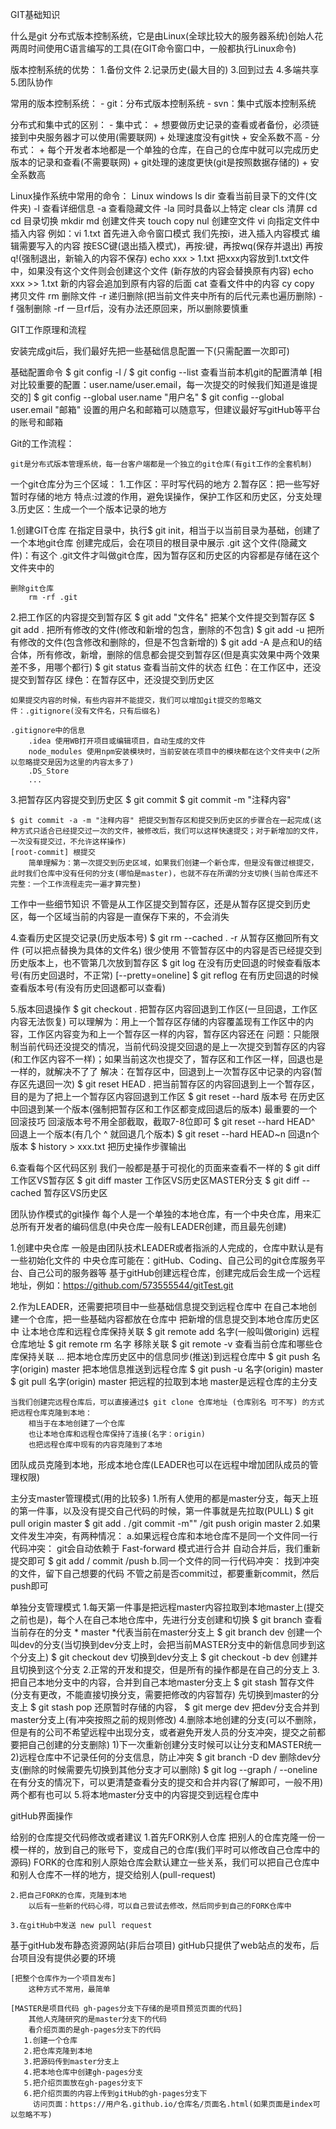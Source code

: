 
GIT基础知识

什么是git
    分布式版本控制系统，它是由Linux(全球比较大的服务器系统)创始人花两周时间使用C语言编写的工具(在GIT命令窗口中，一般都执行Linux命令)

版本控制系统的优势：
    1.备份文件
    2.记录历史(最大目的)
    3.回到过去
    4.多端共享
    5.团队协作

常用的版本控制系统：
    - git：分布式版本控制系统
    - svn：集中式版本控制系统

分布式和集中式的区别：
    - 集中式：
        + 想要做历史记录的查看或者备份，必须链接到中央服务器才可以使用(需要联网)
        + 处理速度没有git快
        + 安全系数不高
    - 分布式：
        + 每个开发者本地都是一个单独的仓库，在自己的仓库中就可以完成历史版本的记录和查看(不需要联网)
        + git处理的速度更快(git是按照数据存储的)
        + 安全系数高


Linux操作系统中常用的命令：
    Linux          windows
     ls              dir          查看当前目录下的文件(文件夹)
       -l 查看详细信息
       -a 查看隐藏文件
       -la 同时具备以上特定
     clear           cls          清屏
     cd              cd           目录切换
     mkdir           md           创建文件夹
     touch         copy nul       创建空文件
     vi                           向指定文件中插入内容 例如：vi 1.txt
                                      首先进入命令窗口模式
                                      我们先按i，进入插入内容模式
                                      编辑需要写入的内容
                                      按ESC键(退出插入模式)，再按:键，再按wq(保存并退出)
                                      再按q!(强制退出，新输入的内容不保存)
echo xxx > 1.txt                  把xxx内容放到1.txt文件中，如果没有这个文件则会创建这个文件
                                  (新存放的内容会替换原有内容)
echo xxx >> 1.txt                 新的内容会追加到原有内容的后面
     cat                          查看文件中的内容
     cy              copy         拷贝文件
     rm                           删除文件
       -r 递归删除(把当前文件夹中所有的后代元素也遍历删除)
       -f 强制删除
       -rf 一旦rf后，没有办法还原回来，所以删除要慎重


GIT工作原理和流程

安装完成git后，我们最好先把一些基础信息配置一下(只需配置一次即可)

基础配置命令
    $ git config -l / $ git config --list 查看当前本机git的配置清单
    [相对比较重要的配置：user.name/user.email，每一次提交的时候我们知道是谁提交的]
    $ git config --global user.name "用户名"
    $ git config --global user.email "邮箱"
      设置的用户名和邮箱可以随意写，但建议最好写gitHub等平台的账号和邮箱

Git的工作流程：

    git是分布式版本管理系统，每一台客户端都是一个独立的git仓库(有git工作的全套机制)

一个git仓库分为三个区域：
    1.工作区：平时写代码的地方
    2.暂存区：把一些写好暂时存储的地方
         特点:过渡的作用，避免误操作，保护工作区和历史区，分支处理
    3.历史区：生成一个一个版本记录的地方

1.创建GIT仓库
    在指定目录中，执行$ git init，相当于以当前目录为基础，创建了一个本地git仓库
    创建完成后，会在项目的根目录中展示 .git 这个文件(隐藏文件)：有这个 .git文件才叫做git仓库，因为暂存区和历史区的内容都是存储在这个文件夹中的

    删除git仓库
        rm -rf .git

2.把工作区的内容提交到暂存区
    $ git add "文件名" 把某个文件提交到暂存区
    $ git add . 把所有修改的文件(修改和新增的包含，删除的不包含)
    $ git add -u 把所有修改的文件(包含修改和删除的，但是不包含新增的)
    $ git add -A 是点和U的结合体，所有修改，新增，删除的信息都会提交到暂存区(但是真实效果中两个效果差不多，用哪个都行)
    $ git status 查看当前文件的状态
        红色：在工作区中，还没提交到暂存区
        绿色：在暂存区中，还没提交到历史区

    如果提交内容的时候，有些内容并不能提交，我们可以增加git提交的忽略文件：.gitignore(没有文件名，只有后缀名)

    .gitignore中的信息
        .idea 使用WB打开项目或编辑项目，自动生成的文件
        node_modules 使用npm安装模块时，当前安装在项目中的模块都在这个文件夹中(之所以忽略提交是因为这里的内容太多了)
        .DS_Store
        ...

3.把暂存区内容提交到历史区
    $ git commit
    $ git commit -m "注释内容"

    $ git commit -a -m "注释内容" 把提交到暂存区和提交到历史区的步骤合在一起完成(这种方式只适合已经提交过一次的文件，被修改后，我们可以这样快速提交；对于新增加的文件，一次没有提交过，不允许这样操作)
    [root-commit] 根提交
        简单理解为：第一次提交到历史区域，如果我们创建一个新仓库，但是没有做过根提交，此时我们仓库中没有任何的分支(哪怕是master)，也就不存在所谓的分支切换(当前仓库还不完整：一个工作流程走完一遍才算完整)

工作中一些细节知识
    不管是从工作区提交到暂存区，还是从暂存区提交到历史区，每一个区域当前的内容是一直保存下来的，不会消失

4.查看历史区提交记录(历史版本号)
    $ git rm --cached . -r 从暂存区撤回所有文件 (可以把点替换为具体的文件名)  很少使用
                           不管暂存区中的内容是否已经提交到历史版本上，也不管第几次放到暂存区
    $ git log 在没有历史回退的时候查看版本号(有历史回退时，不正常) [--pretty=oneline]
    $ git reflog 在有历史回退的时候查看版本号(有没有历史回退都可以查看)

5.版本回退操作
    $ git checkout . 把暂存区内容回退到工作区(一旦回退，工作区内容无法恢复) 可以理解为：用上一个暂存区存储的内容覆盖现有工作区中的内容，工作区内容变为和上一个暂存区一样的内容，暂存区内容还在   问题：只能限制当前代码还没提交的情况，当前代码没提交回退的是上一次提交到暂存区的内容(和工作区内容不一样)；如果当前这次也提交了，暂存区和工作区一样，回退也是一样的，就解决不了了
     解决：在暂存区中，回退到上一次暂存区中记录的内容(暂存区先退回一次)
    $ git reset HEAD . 把当前暂存区的内容回退到上一个暂存区，目的是为了把上一个暂存区内容回退到工作区
    $ git reset --hard 版本号 在历史区中回退到某一个版本(强制把暂存区和工作区都变成回退后的版本)   最重要的一个回滚技巧   回滚版本号不用全部截取，截取7-8位即可
    $ git reset --hard HEAD^ 回退上一个版本(有几个 ^ 就回退几个版本)
    $ git reset --hard HEAD~n 回退n个版本
    $ history > xxx.txt 把历史操作步骤输出

6.查看每个区代码区别    我们一般都是基于可视化的页面来查看不一样的
    $ git diff 工作区VS暂存区
    $ git diff master 工作区VS历史区MASTER分支
    $ git diff --cached 暂存区VS历史区



团队协作模式的git操作
    每个人是一个单独的本地仓库，有一个中央仓库，用来汇总所有开发者的编码信息(中央仓库一般有LEADER创建，而且最先创建)

1.创建中央仓库
    一般是由团队技术LEADER或者指派的人完成的，仓库中默认是有一些初始化文件的
    中央仓库可能在：gitHub、Coding、自己公司的git仓库服务平台、自己公司的服务器等
    基于gitHub创建远程仓库，创建完成后会生成一个远程地址，例如：https://github.com/573555544/gitTest.git


2.作为LEADER，还需要把项目中一些基础信息提交到远程仓库中
    在自己本地创建一个仓库，把一些基础内容都放在仓库中
    把新增的信息提交到本地仓库历史区中
    让本地仓库和远程仓库保持关联
        $ git remote add 名字(一般叫做origin) 远程仓库地址
        $ git remote rm 名字    移除关联
        $ git remote -v         查看当前仓库和哪些仓库保持关联
        ...
    把本地仓库历史区中的信息同步(推送)到远程仓库中
        $ git push 名字(origin) master 把本地信息推送到远程仓库
        $ git push -u 名字(origin) master 
        $ git pull 名字(origin) master 把远程的拉取到本地
            master是远程仓库的主分支

    当我们创建完远程仓库后，可以直接通过$ git clone 仓库地址 (仓库别名 可不写) 的方式把远程仓库克隆到本地：
        相当于在本地创建了一个仓库
        也让本地仓库和远程仓库保持了连接(名字：origin)
        也把远程仓库中现有的内容克隆到了本地

团队成员克隆到本地，形成本地仓库(LEADER也可以在远程中增加团队成员的管理权限)

主分支master管理模式(用的比较多)
    1.所有人使用的都是master分支，每天上班的第一件事，以及没有提交自己代码的时候，第一件事就是先拉取(PULL)
      $ git pull origin master
      $ git add . /git commit -m"" /git push origin master
    2.如果文件发生冲突，有两种情况：
        a.如果远程仓库和本地仓库不是同一个文件同一行代码冲突：
            git会自动依赖于 Fast-forward 模式进行合并
            自动合并后，我们重新提交即可
            $ git add / commit /push
        b.同一个文件的同一行代码冲突：
            找到冲突的文件，留下自己想要的代码
            不管之前是否commit过，都要重新commit，然后push即可



单独分支管理模式
    1.每天第一件事是把远程master内容拉取到本地master上(提交之前也是)，每个人在自己本地仓库中，先进行分支创建和切换
        $ git branch 查看当前存在的分支
            * master *代表当前在master分支上
        $ git branch dev 创建一个叫dev的分支(当切换到dev分支上时，会把当前MASTER分支中的新信息同步到这个分支上)
        $ git checkout dev 切换到dev分支上
        $ git checkout -b dev 创建并且切换到这个分支
    2.正常的开发和提交，但是所有的操作都是在自己的分支上
    3.把自己本地分支中的内容，合并到自己本地master分支上
        $ git stash 暂存文件(分支有更改，不能直接切换分支，需要把修改的内容暂存)
        先切换到master的分支上
        $ git stash pop 还原暂时存储的内容，
        $ git merge dev 把dev分支合并到master分支上(有冲突按照之前的规则修改)
    4.删除本地创建的分支(可以不删除，但是有的公司不希望远程中出现分支，或者避免开发人员的分支冲突，提交之前都要把自己创建的分支删除)
        1)下一次重新创建分支时候可以让分支和MASTER统一
        2)远程仓库中不记录任何的分支信息，防止冲突
        $ git branch -D dev 删除dev分支(删除的时候需要先切换到其他分支才可以删除)
        $ git log --graph / --oneline 在有分支的情况下，可以更清楚查看分支的提交和合并内容(了解即可，一般不用)   两个都有也可以
    5.将本地master分支中的内容提交到远程仓库中


gitHub界面操作

给别的仓库提交代码修改或者建议
    1.首先FORK别人仓库
        把别人的仓库克隆一份一模一样的，放到自己的账号下，变成自己的仓库(我们平时可以修改自己仓库中的源码)
        FORK的仓库和别人原始仓库会默认建立一些关系，我们可以把自己仓库中和别人仓库不一样的地方，提交给别人(pull-request)

    2.把自己FORK的仓库，克隆到本地
        以后有一些新的代码心得，可以自己尝试去修改，然后同步到自己的FORK仓库中

    3.在gitHub中发送 new pull request


基于gitHub发布静态资源网站(非后台项目)
    gitHub只提供了web站点的发布，后台项目没有提供必要的环境

    [把整个仓库作为一个项目发布]
        这种方式不常用，最简单

    [MASTER是项目代码 gh-pages分支下存储的是项目预览页面的代码]
        其他人克隆研究的是master分支下的代码
        看介绍页面的是gh-pages分支下的代码
       1.创建一个仓库
       2.把仓库克隆到本地
       3.把源码传到master分支上
       4.把本地仓库中创建gh-pages分支
       5.把介绍页面放在gh-pages分支下
       6.把介绍页面的内容上传到gitHub的gh-pages分支下
         访问页面：https://用户名.github.io/仓库名/页面名.html(如果页面是index可以忽略不写)



